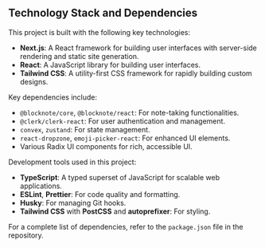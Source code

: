 ## Technology Stack and Dependencies

This project is built with the following key technologies:

- **Next.js**: A React framework for building user interfaces with server-side rendering and static site generation.
- **React**: A JavaScript library for building user interfaces.
- **Tailwind CSS**: A utility-first CSS framework for rapidly building custom designs.

Key dependencies include:

- `@blocknote/core`, `@blocknote/react`: For note-taking functionalities.
- `@clerk/clerk-react`: For user authentication and management.
- `convex`, `zustand`: For state management.
- `react-dropzone`, `emoji-picker-react`: For enhanced UI elements.
- Various Radix UI components for rich, accessible UI.

Development tools used in this project:

- **TypeScript**: A typed superset of JavaScript for scalable web applications.
- **ESLint**, **Prettier**: For code quality and formatting.
- **Husky**: For managing Git hooks.
- **Tailwind CSS** with **PostCSS** and **autoprefixer**: For styling.

For a complete list of dependencies, refer to the `package.json` file in the repository.
